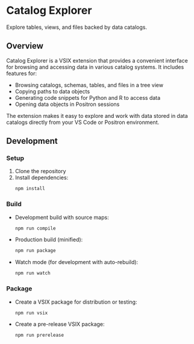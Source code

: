 # Catalog Explorer

Explore tables, views, and files backed by data catalogs.

## Overview

Catalog Explorer is a VSIX extension that provides a convenient interface for browsing and accessing data in various catalog systems. It includes features for:

- Browsing catalogs, schemas, tables, and files in a tree view
- Copying paths to data objects
- Generating code snippets for Python and R to access data
- Opening data objects in Positron sessions

The extension makes it easy to explore and work with data stored in data catalogs directly from your VS Code or Positron environment.

## Development

### Setup

1. Clone the repository
2. Install dependencies:
      ```bash
      npm install
      ```

### Build

- Development build with source maps:

     ```bash
     npm run compile
     ```

- Production build (minified):

     ```bash
     npm run package
     ```

- Watch mode (for development with auto-rebuild):
     ```bash
     npm run watch
     ```

### Package

- Create a VSIX package for distribution or testing:

     ```bash
     npm run vsix
     ```

- Create a pre-release VSIX package:
     ```bash
     npm run prerelease
     ```
